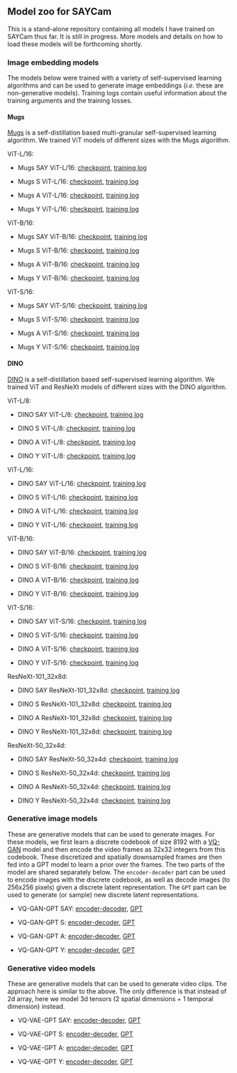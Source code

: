 ## Model zoo for SAYCam

This is a stand-alone repository containing all models I have trained on SAYCam thus far. It is still in progress. More models and details on how to load these models will be forthcoming shortly.

### Image embedding models

The models below were trained with a variety of self-supervised learning algorithms and can be used to generate image embeddings (*i.e.* these are non-generative models). Training logs contain useful information about the training arguments and the training losses. 

#### Mugs

[Mugs](https://github.com/sail-sg/mugs) is a self-distillation based multi-granular self-supervised learning algorithm. We trained ViT models of different sizes with the Mugs algorithm. 

ViT-L/16:

* Mugs SAY ViT-L/16: [checkpoint](https://drive.google.com/file/d/1-vMZHxnBTbduhLytDQq1q3ozJRIBY230/view?usp=sharing), [training log](https://github.com/eminorhan/saycam-zoo/blob/master/pretrain_logs/mugs/say_5fps_vitl16_log.txt)

* Mugs S ViT-L/16: [checkpoint](https://drive.google.com/file/d/17yryncnrw1-ZERd00kDDf0atCU_SpsRl/view?usp=sharing), [training log](https://github.com/eminorhan/saycam-zoo/blob/master/pretrain_logs/mugs/s_5fps_vitl16_log.txt)

* Mugs A ViT-L/16: [checkpoint](https://drive.google.com/file/d/1mlqMzytofMe69wgCkQ__5G22EUrMwT-8/view?usp=sharing), [training log](https://github.com/eminorhan/saycam-zoo/blob/master/pretrain_logs/mugs/a_5fps_vitl16_log.txt)

* Mugs Y ViT-L/16: [checkpoint](https://drive.google.com/file/d/1nzzxLarpy93Y7vTYXsIVVkl4A-tr1WQ-/view?usp=sharing), [training log](https://github.com/eminorhan/saycam-zoo/blob/master/pretrain_logs/mugs/y_5fps_vitl16_log.txt)

ViT-B/16:

* Mugs SAY ViT-B/16: [checkpoint](https://drive.google.com/file/d/1Fw9auROFdumEpNc--bIEpu-9rAOWsewt/view?usp=sharing), [training log](https://github.com/eminorhan/saycam-zoo/blob/master/pretrain_logs/mugs/say_5fps_vitb16_log.txt)

* Mugs S ViT-B/16: [checkpoint](https://drive.google.com/file/d/1GEkUXg0Rtkii-A-KZlCEhCNGf87Xg74C/view?usp=sharing), [training log](https://github.com/eminorhan/saycam-zoo/blob/master/pretrain_logs/mugs/s_5fps_vitb16_log.txt)

* Mugs A ViT-B/16: [checkpoint](https://drive.google.com/file/d/1BAZfzR9wYXTKTJ3H9kjtawfZJtkR1NoW/view?usp=sharing), [training log](https://github.com/eminorhan/saycam-zoo/blob/master/pretrain_logs/mugs/a_5fps_vitb16_log.txt)

* Mugs Y ViT-B/16: [checkpoint](https://drive.google.com/file/d/1aUlsChRfqxu-JrZpHmLYrksi-ek8m_TM/view?usp=sharing), [training log](https://github.com/eminorhan/saycam-zoo/blob/master/pretrain_logs/mugs/y_5fps_vitb16_log.txt)

ViT-S/16:

* Mugs SAY ViT-S/16: [checkpoint](https://drive.google.com/file/d/1D8kY3T1uixHflaQ_fJCJP4zH_kimq5yH/view?usp=sharing), [training log](https://github.com/eminorhan/saycam-zoo/blob/master/pretrain_logs/mugs/say_5fps_vits16_log.txt)

* Mugs S ViT-S/16: [checkpoint](https://drive.google.com/file/d/1SEZyCMKDBoH4snV1jJrAQL7p8w2GUU69/view?usp=sharing), [training log](https://github.com/eminorhan/saycam-zoo/blob/master/pretrain_logs/mugs/s_5fps_vits16_log.txt)

* Mugs A ViT-S/16: [checkpoint](https://drive.google.com/file/d/1f9m2dlbStw7eEr_IGUAOWgaNiPPVQVgu/view?usp=sharing), [training log](https://github.com/eminorhan/saycam-zoo/blob/master/pretrain_logs/mugs/a_5fps_vits16_log.txt)

* Mugs Y ViT-S/16: [checkpoint](https://drive.google.com/file/d/12KhcM52Up0Yw2hFft5GNysOXd5x5pzte/view?usp=sharing), [training log](https://github.com/eminorhan/saycam-zoo/blob/master/pretrain_logs/mugs/y_5fps_vits16_log.txt)

#### DINO

[DINO](https://github.com/facebookresearch/dino) is a self-distillation based self-supervised learning algorithm. We trained ViT and ResNeXt models of different sizes with the DINO algorithm.

ViT-L/8:

* DINO SAY ViT-L/8: [checkpoint](), [training log]()

* DINO S ViT-L/8: [checkpoint](), [training log]()

* DINO A ViT-L/8: [checkpoint](), [training log]()

* DINO Y ViT-L/8: [checkpoint](), [training log]()

ViT-L/16:

* DINO SAY ViT-L/16: [checkpoint](), [training log]()

* DINO S ViT-L/16: [checkpoint](), [training log]()

* DINO A ViT-L/16: [checkpoint](), [training log]()

* DINO Y ViT-L/16: [checkpoint](), [training log]()

ViT-B/16:

* DINO SAY ViT-B/16: [checkpoint](), [training log]()

* DINO S ViT-B/16: [checkpoint](), [training log]()

* DINO A ViT-B/16: [checkpoint](), [training log]()

* DINO Y ViT-B/16: [checkpoint](), [training log]()

ViT-S/16:

* DINO SAY ViT-S/16: [checkpoint](), [training log]()

* DINO S ViT-S/16: [checkpoint](), [training log]()

* DINO A ViT-S/16: [checkpoint](), [training log]()

* DINO Y ViT-S/16: [checkpoint](), [training log]()

ResNeXt-101_32x8d:

* DINO SAY ResNeXt-101_32x8d: [checkpoint](), [training log]()

* DINO S ResNeXt-101_32x8d: [checkpoint](), [training log]()

* DINO A ResNeXt-101_32x8d: [checkpoint](), [training log]()

* DINO Y ResNeXt-101_32x8d: [checkpoint](), [training log]()

ResNeXt-50_32x4d:

* DINO SAY ResNeXt-50_32x4d: [checkpoint](), [training log]()

* DINO S ResNeXt-50_32x4d: [checkpoint](), [training log]()

* DINO A ResNeXt-50_32x4d: [checkpoint](), [training log]()

* DINO Y ResNeXt-50_32x4d: [checkpoint](), [training log]()

### Generative image models

These are generative models that can be used to generate images. For these models, we first learn a discrete codebook of size 8192 with a [VQ-GAN](https://github.com/CompVis/taming-transformers) model and then encode the video frames as 32x32 integers from this codebook. These discretized and spatially downsampled frames are then fed into a GPT model to learn a prior over the frames. The two parts of the model are shared separately below. The `encoder-decoder` part can be used to encode images with the discrete codebook, as well as decode images (to 256x256 pixels) given a discrete latent representation. The `GPT` part can be used to generate (or sample) new discrete latent representations. 

* VQ-GAN-GPT SAY: [encoder-decoder](), [GPT]()

* VQ-GAN-GPT S: [encoder-decoder](), [GPT]()

* VQ-GAN-GPT A: [encoder-decoder](), [GPT]()

* VQ-GAN-GPT Y: [encoder-decoder](), [GPT]()

### Generative video models

These are generative models that can be used to generate video clips. The approach here is similar to the above. The only difference is that instead of 2d array, here we model 3d tensors (2 spatial dimensions + 1 temporal dimension) instead.

* VQ-VAE-GPT SAY: [encoder-decoder](), [GPT]()

* VQ-VAE-GPT S: [encoder-decoder](), [GPT]()

* VQ-VAE-GPT A: [encoder-decoder](), [GPT]()

* VQ-VAE-GPT Y: [encoder-decoder](), [GPT]()

